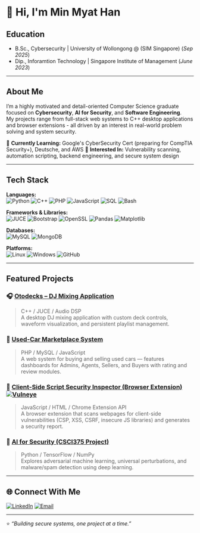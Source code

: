 # 👋 Hi, I'm Min Myat Han  

## Education
- B.Sc., Cybersecurity |  University of Wollongong @ (SIM Singapore) (_Sep 2025_)								       		
- Dip., Inforamtion Technology	| Singapore Institute of Management (_June 2023_)

---

##  About Me  

I’m a highly motivated and detail-oriented Computer Science graduate focused on **Cybersecurity**, **AI for Security**, and **Software Engineering**.  
My projects range from full-stack web systems to C++ desktop applications and browser extensions - all driven by an interest in real-world problem solving and system security.  

🌱 **Currently Learning:** Google's CyberSecurity Cert (preparing for CompTIA Security+), Deutsche, and AWS 
🧩 **Interested In:** Vulnerability scanning, automation scripting, backend engineering, and secure system design  

---

## Tech Stack  

**Languages:**  
![Python](https://img.shields.io/badge/Python-3670A0?style=for-the-badge&logo=python&logoColor=ffdd54)
![C++](https://img.shields.io/badge/C++-00599C?style=for-the-badge&logo=cplusplus)
![PHP](https://img.shields.io/badge/PHP-777BB4?style=for-the-badge&logo=php)
![JavaScript](https://img.shields.io/badge/JavaScript-F7DF1E?style=for-the-badge&logo=javascript&logoColor=black)
![SQL](https://img.shields.io/badge/SQL-336791?style=for-the-badge&logo=postgresql)
![Bash](https://img.shields.io/badge/Bash-4EAA25?style=for-the-badge&logo=gnubash&logoColor=white)

**Frameworks & Libraries:**  
![JUCE](https://img.shields.io/badge/JUCE-C%2B%2B-00599C?style=for-the-badge)
![Bootstrap](https://img.shields.io/badge/Bootstrap-563D7C?style=for-the-badge&logo=bootstrap)
![OpenSSL](https://img.shields.io/badge/OpenSSL-721412?style=for-the-badge)
![Pandas](https://img.shields.io/badge/Pandas-150458?style=for-the-badge&logo=pandas)
![Matplotlib](https://img.shields.io/badge/Matplotlib-11557C?style=for-the-badge&logo=plotly&logoColor=white)

**Databases:**  
![MySQL](https://img.shields.io/badge/MySQL-4479A1?style=for-the-badge&logo=mysql)
![MongoDB](https://img.shields.io/badge/MongoDB-4EA94B?style=for-the-badge&logo=mongodb)

**Platforms:**  
![Linux](https://img.shields.io/badge/Linux-FCC624?style=for-the-badge&logo=linux&logoColor=black)
![Windows](https://img.shields.io/badge/Windows-0078D6?style=for-the-badge&logo=windows)
![GitHub](https://img.shields.io/badge/GitHub-181717?style=for-the-badge&logo=github)

---

## Featured Projects  

### 🎧 [Otodecks – DJ Mixing Application](https://github.com/yourusername/otodecks)
> C++ / JUCE / Audio DSP  
A desktop DJ mixing application with custom deck controls, waveform visualization, and persistent playlist management.

### 🚗 [Used-Car Marketplace System](https://github.com/yourusername/used-car-marketplace)
> PHP / MySQL / JavaScript  
A web system for buying and selling used cars — features dashboards for Admins, Agents, Sellers, and Buyers with rating and review modules.

### 🧩 [Client-Side Script Security Inspector (Browser Extension)](https://github.com/yourusername/client-side-security-inspector)[![Vulneye](https://img.shields.io/badge/Vulneye-000000?style=for-the-badge&logoColor=white)](https://github.com/HanZing/vuln)

> JavaScript / HTML / Chrome Extension API  
A browser extension that scans webpages for client-side vulnerabilities (CSP, XSS, CSRF, insecure JS libraries) and generates a security report.

### 🧠 [AI for Security (CSCI375 Project)](https://github.com/yourusername/ai-security)
> Python / TensorFlow / NumPy  
Explores adversarial machine learning, universal perturbations, and malware/spam detection using deep learning.

---

## 🌐 Connect With Me  

[![LinkedIn](https://img.shields.io/badge/LinkedIn-0A66C2?style=for-the-badge&logo=linkedin)](https://www.linkedin.com/in/min-myat-han-300623302/)
[![Email](https://img.shields.io/badge/Email-D14836?style=for-the-badge&logo=gmail&logoColor=white)](minmh09@gmail.com)

---

⭐️ *“Building secure systems, one project at a time.”*
